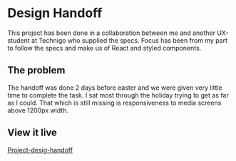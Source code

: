# Design Handoff

This project has been done in a collaboration between me and another UX-student at Technigo who supplied the specs. Focus has been from my part to follow the specs and make us of React and styled components.

## The problem

The handoff was done 2 days before easter and we were given very little time to complete the task. I sat most through the holiday trying to get as far as I could. That which is still missing is responsiveness to  media screens above 1200px width.

## View it live

[Project-desig-handoff](https://acrogymprojectdesignhandoffbylt.netlify.app)
